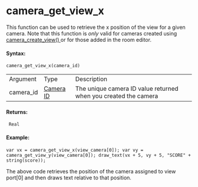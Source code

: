 # camera_get_view_x

This function can be used to retrieve the x position of the view for a
given camera. Note that this function is *only* valid for cameras
created using [ camera_create_view() ](camera_create_view) or for
those added in the room editor.

#### Syntax:

``` gml
camera_get_view_x(camera_id)
```

|           |                                                                                                                            |                                                                 |
|-----------|----------------------------------------------------------------------------------------------------------------------------|-----------------------------------------------------------------|
| Argument  | Type                                                                                                                       | Description                                                     |
| camera_id |  [Camera ID](../../../../../GameMaker_Language/GML_Reference/Cameras_And_Display/Cameras_And_Viewports/camera_create)  | The unique camera ID value returned when you created the camera |

#### Returns:

``` gml
 Real
```

#### Example:

``` gml
var vx = camera_get_view_x(view_camera[0]); var vy = camera_get_view_y(view_camera[0]); draw_text(vx + 5, vy + 5, "SCORE" + string(score));
```

The above code retrieves the position of the camera assigned to view
port\[0\] and then draws text relative to that position.
